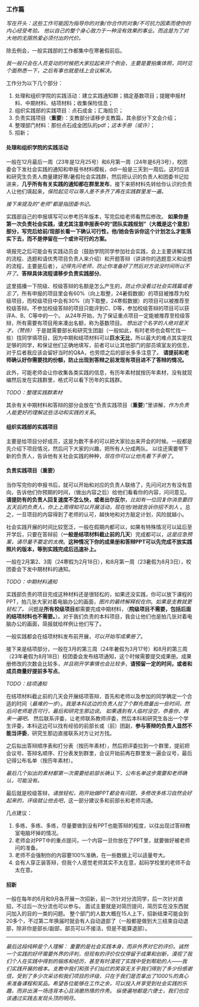 ﻿### 工作篇
*写在开头：这些工作可能因为指导你的对象/你合作的对象/不可抗力因素而使你的内心经受考验。*
*他以自己的整个身心致力于一种没有效果的事业。而这是为了对大地的无限热爱必须付出的代价。*

除去例会，一般实践部的工作都集中在寒暑假前后。

*我一般只会在人员变动的时候把大家拉起来开个例会，主要是要拍集体照，同时见个面熟悉一下，之后有事也就是线上会议解决。*

工作分为以下几个部分：
1. 处理和组织学院的实践活动：建立实践通知群；搞定基数项目；提醒申报材料、中期材料、结项材料；收集保险信息；
2. 组织实践部的实践项目：点石成金；汇海拾贝；
3. 负责实践项目（**重要**）：支教部分请移步支教篇，其余部分下文会介绍；
4. 整理部门材料：那份点石成金团队的pdf；*这本手册（或许）*；
5. 招新；

#### 处理和组织学院的实践活动
一般在12月最后一周（23年是12月25号）和6月第一周（24年是6月3号），校团委会下发社会实践的通知和申报书材料模板，ddl一般是三天到一周后。这时应该和研究生负责人商量建好寒/暑假社会实践群，然后把认识的负责人和团委书记拉进来，**几乎所有有关实践的通知都在群里发布**，接下来把材料先转给你认识的负责人让他们填起来，*保险起见可以等人差不多齐了再在实践群里发一遍。*

*接下来提及的“老师”都是指团委书记。*

实践部自己的申报填写可以参考历年版本，写完后给老师看然后修改。
**如果你是第一次负责社会实践，请尤其注意申报表中的“团队实践规划”（大概是这个意思）部分，写完后给前/现部长看一下确认可行性，他/她会告诉你这个计划怎么才能落实下去，而不是停留在一个或许可行的方案。**

填报完之后可能会有实践动员会（鼓励学院同学参加社会实践，会上主要讲解实践的流程、选题和请优秀项目负责人来介绍）和开题答辩（讲讲你的选题意义和设想的流程，主要是后者），*记得先问老师，防止你准备好了然后对方说没时间所以不开了*。**答辩具体流程请移步负责实践部分**。

这里插播一下院级、校级答辩的名额是怎么产生的，*防止你没看过社会实践篇或者忘了*，所有申报的项目里会有60%（向上取整，24暑假数据）的项目被推荐为校级项目，而校级项目中会有30%（向下取整，24寒假数据）的项目可以被推荐至校级答辩。不参加校级答辩的项目只能评到C、D等，参加校级答辩的项目可以获评A、B、C等中的一个。
从24年开始，为了保证重点项目一定能被推荐至校级答辩，所有需要有项目用来凑出名额，称为基数项目。
*想出这个名字的人绝对是天才。（赞扬）*
于是就需要部长和研究生团副（一般如此，有时老师也会帮忙找一些）找同学填项目，因为中期和结项材料可以**巨水无比**，所以最大的难点其实是找足够的同学，和保证他们正确地填写，前者可以让其他部门的部员填室友的信息，对于后者我应该会留好当时的Q&A，也劳烦之后的部长多多注意了。
**请提前和老师确认好你需要找的份额，防止出现到答辩之前发现有项目进不了答辩的情况。**

此外，可能老师会让你收集各类实践的信息，有历年素材就按历年素材，没有就现编然后发在实践群里，格式可以看下历年的实践群。

*TODO：整理实践群素材*

其余有关中期材料和答辩的部分会放在“负责实践项目（**重要**）”里讲解，*作为负责人能更好的理解这些活动和实践的关系*。

#### 组织实践部的实践项目
主要是给项目分好成员，这是为数不多的可以把大家拉出来开会的时候。一般都是先介绍下项目情况，然后问下大家的兴趣，把所有人分成两队。
以往还需要带下新的负责人，告诉他有关社会实践的种种，*现在你可以让他先看下手册了*。

#### 负责实践项目（**重要**）
当你写完你的申报书后，就可以开始和对应的负责人联络了，先问问对方有没有意向，告诉他们你预期的时间，（做出内容之后）给他们看看你的内容，问问意见。**请提防有的负责人回复速度不怎么快，或者出尔反尔**，*比如有一位回复你消息要四五天后的负责人，你上上周得知可以开展活动，现在他/她就告诉你招不到人* 。总之，一旦项目的内容得到了老师的认可，越快地和对方敲定计划，风险就越小。

社会实践开展的时间比较宽泛，一般在假期内都可以，如果有特殊情况可以延后至开学后，只要在答辩前（**一般是结项材料截止前的几天**）完成都可以，*这是应急预案，请尽量不要定的太晚*。**这种情况下你的成果册和答辩PPT可以先完成不放实践照片的版本，等到实践完成后迅速补上。**

一般在2月第2、3周（24寒假为2月18日），和8月第一周（23暑假为8月3日），校团委会下发中期材料的通知。

*TODO：中期材料通知*

实践部负责的项目完成这种材料还是很轻松的，如果还没实践，你可以放下课程的PPT，拍几张大家对着电脑办公的画面，*图片的最终解释权在你*。*如果是支教就更轻松了。*
问题是**所有校级项目**都需要完成中期材料，（**院级项目不需要，包括后面的结项材料也不需要。**）。对于我们负责的本科项目，我会让他们也是拍几张对着电脑办公的画面，简报就给样例让他们写了。

一般实践都会在结项材料发布前开展，*可以开始写成果册了*。

接下来是结项部分，一般在3月的第三周（24年暑假为3月17号）和8月的第三周（23年暑假为8月18日）校团委会发布结项通知，这个时候需要提交成果册。成果册修改的次数会比较多，*并且刚开学事情也会比较多*，**请预留一定的时间，或者和成员商量好提前多写点**。

*TODO：结项通知*

在结项材料截止前的几天会开展结项答辩，首先和老师以及参加的同学确定一个合适的时间（*最难的一步*）。*我是本科这边的负责人拉了个群先商量出一些时间，然后问老师是否可行，最后和研究生那边说。*
*如果遇到有人临时没空，恭喜你，再来一遍吧。*
然后联系评委，让老师联系教师评委，然后本科和研究生各出一个学生评委，本科这边可以找有经验的前部长或（前）团副，**参与答辩的负责人显然不能当评委**，研究生那边直接联系对方让对方找。

之后拟出答辩顺序表和打分表（按历年素材），然后把评委拉到一个群里，提前把会议号、答辩名顺序、打分表发到群里，会议开始前再在群里发一遍会议号，最后记得公布名单（按历年素材）。

*最后几个拟出的素材都第一次需要给前部长确认下，公布名单这步需要和老师确认，可能没有。*

最后就是校级答辩，*请放轻松，刚开始做PPT都会有问题，多修改多练习自然会好起来的，评级就让他去吧*，这一部分建议多和前部长和老师沟通。

几点建议：
1. 多练、多练、多练，尽量要做到没有PPT也能答辩的程度，以往出现过答辩教室电脑坏掉的情况。
2. 老师会对PPT中的重点提问，一个内容一旦你放在了PPT里，就要做好被老师问的准备。
3. 老师不会强制你的内容要100%准确，在一些数据上可以适量夸大。
4. 会有人穿正装答辩，但我个人感觉老师其实不太在意，起码学校里的老师不会太在意。

#### 招新
一般在每年的6月和9月各开展一次招新，前一次针对分流同学，后一次针对直招，不过后一次分流也可以参与。
面试主要就是对简历提问，简历实在没东西就问加入的目的一类的问题。
整个部门的人数大概在15人上下，招新结束可能会到20多个，不过第二年换届时就会有人自动退部了（一般都是做到大三结束自动退部，除非你是部长/副部，部员可以不接活，但是不能算退部）。

***



*最后这段纯粹是个人理解：
重要的是社会实践本身，而非外界对它的评价。诚然一个实践的好坏需要外界的评判，但现有的评价仅仅停留于成果和创新，漠视了我们个人在实践中得到的锻炼和经历，甚至有时漠视了实践中受到帮助的人——我们实践开展的根本。支教中我们和孩子们灿烂的笑容无关乎我们得到了多少份感谢信，受到了多少次采访和我们项目的评级，只在于我们是否拿出了1000%的真心来准备课程和奖品。希望各位能够在工作之余，可以投入并享受到社会实践的乐趣，而非出演一场违背本心且消磨热情的作秀。
纵使遍地都是六便士，我们也应该通过实践去发现头顶的明月。*
